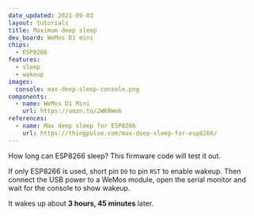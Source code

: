 ```yaml
---
date_updated: 2021-09-03
layout: tutorials
title: Maximum deep sleep
dev_board: WeMos D1 mini
chips:
  - ESP8266
features:
  - sleep
  - wakeup
images:
  console: max-deep-sleep-console.png
components:
  - name: WeMos D1 Mini
    url: https://amzn.to/2WKRWe6
references:
  - name: Max deep sleep for ESP8266
    url: https://thingpulse.com/max-deep-sleep-for-esp8266/
---
```


How long can ESP8266 sleep? This firmware code will test it out.

If only ESP8266 is used, short pin `D0` to pin `RST` to enable wakeup. Then connect the USB power to a WeMos module, open the serial monitor and wait for the console to show wakeup.

It wakes up about **3 hours, 45 minutes** later.
